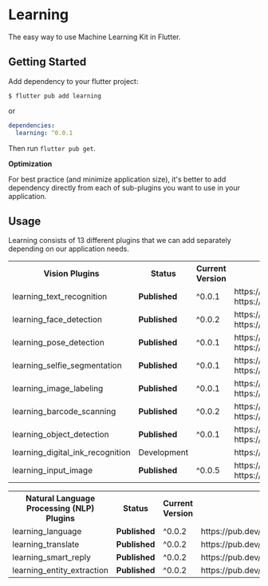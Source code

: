 # Learning

The easy way to use Machine Learning Kit in Flutter.

## Getting Started

Add dependency to your flutter project:

```
$ flutter pub add learning
```

or

```yaml
dependencies:
  learning: ^0.0.1
```

Then run `flutter pub get`.

**Optimization**

For best practice (and minimize application size), it's better to add dependency directly from each of sub-plugins you want to use in your application. 

## Usage

Learning consists of 13 different plugins that we can add separately depending on our application needs.

<table>
  <tr>
    <th>Vision Plugins</th>
    <th>Status</th>
    <th>Current Version</th>
    <th>Links</td>
  </tr>
  <tr>
    <td>learning_text_recognition</td>
    <td><b>Published</b></td>
    <td>^0.0.1</td>
    <td>
      https://pub.dev/packages/learning_text_recognition<br>
      https://github.com/salkuadrat/learning/tree/master/packages/learning_text_recognition
    </td>
  </tr>
  <tr>
    <td>learning_face_detection</td>
    <td><b>Published</b></td>
    <td>^0.0.2</td>
    <td>
      https://pub.dev/packages/learning_face_detection<br>
      https://github.com/salkuadrat/learning/tree/master/packages/learning_face_detection
    </td>
  </tr>
  <tr>
    <td>learning_pose_detection</td>
    <td><b>Published</b></td>
    <td>^0.0.1</td>
    <td>
      https://pub.dev/packages/learning_pose_detection<br>
      https://github.com/salkuadrat/learning/tree/master/packages/learning_pose_detection
    </td>
  </tr>
  <tr>
    <td>learning_selfie_segmentation</td>
    <td><b>Published</b></td>
    <td>^0.0.1</td>
    <td>
      https://pub.dev/packages/learning_selfie_segmentation<br>
      https://github.com/salkuadrat/learning/tree/master/packages/learning_selfie_segmentation
    </td>
  </tr>
  <tr>
    <td>learning_image_labeling</td>
    <td><b>Published</b></td>
    <td>^0.0.1</td>
    <td>
      https://pub.dev/packages/learning_image_labeling<br>
      https://github.com/salkuadrat/learning/tree/master/packages/learning_image_labeling
    </td>
  </tr>
  <tr>
    <td>learning_barcode_scanning</td>
    <td><b>Published</b></td>
    <td>^0.0.2</td>
    <td>
      https://pub.dev/packages/learning_barcode_scanning<br>
      https://github.com/salkuadrat/learning/tree/master/packages/learning_barcode_scanning
    </td>
  </tr>
  <tr>
    <td>learning_object_detection</td>
    <td><b>Published</b></td>
    <td>^0.0.1</td>
    <td>
      https://pub.dev/packages/learning_object_detection<br>
      https://github.com/salkuadrat/learning/tree/master/packages/learning_object_detection
    </td>
  </tr>
  <tr>
    <td>learning_digital_ink_recognition</td>
    <td>Development</td>
    <td></td>
    <td>https://github.com/salkuadrat/learning/tree/master/packages/learning_digital_ink_recognition</td>
  </tr>
  <tr>
    <td>learning_input_image</td>
    <td><b>Published</b></td>
    <td>^0.0.5</td>
    <td>
      https://pub.dev/packages/learning_input_image<br>
      https://github.com/salkuadrat/learning/tree/master/packages/learning_input_image
    </td>
  </tr>
</table>


<table>
  <tr>
    <th>Natural Language Processing (NLP) Plugins</th>
    <th>Status</th>
    <th>Current Version</th>
    <th>Repository</th>
  </tr>
  <tr>
    <td>learning_language</td>
    <td><b>Published</b></td>
    <td>^0.0.2</td>
    <td>https://pub.dev/packages/learning_language</td>
    <td>https://github.com/salkuadrat/learning/tree/master/packages/learning_language</td>
  </tr>
  <tr>
    <td>learning_translate</td>
    <td><b>Published</b></td>
    <td>^0.0.2</td>
    <td>https://pub.dev/packages/learning_translate</td>
    <td>https://github.com/salkuadrat/learning/tree/master/packages/learning_translate</td>
  </tr>
  <tr>
    <td>learning_smart_reply</td>
    <td><b>Published</b></td>
    <td>^0.0.2</td>
    <td>https://pub.dev/packages/learning_smart_reply</td>
    <td>https://github.com/salkuadrat/learning/tree/master/packages/learning_smart_reply</td>
  </tr>
  <tr>
    <td>learning_entity_extraction</td>
    <td><b>Published</b></td>
    <td>^0.0.2</td>
    <td>https://pub.dev/packages/learning_entity_extraction</td>
    <td>https://github.com/salkuadrat/learning/tree/master/packages/learning_entity_extraction</td>
  </tr>
</table>